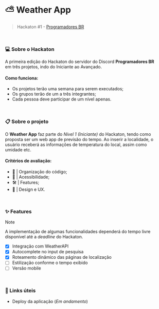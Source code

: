 # ⛅ Weather App 
> Hackaton #1 - [Programadores BR](https://discord.gg/E4MtaDBK)

&nbsp;

### 💻 Sobre o Hackaton
A primeira edição do Hackaton do servidor do Discord **Programadores BR** em três projetos, indo do Iniciante ao Avançado.

#### Como funciona:
- Os projetos terão uma semana para serem executados;
- Os grupos terão de um a três integrantes;
- Cada pessoa deve participar de um nível apenas.

&nbsp;
### 📋 Sobre o projeto
O **Weather App** faz parte do *Nível 1 (Iniciante)* do Hackaton, tendo como proposta ser um web app de previsão do tempo. Ao inserir a localidade, o usuário receberá as informações de temperatura do local, assim como umidade etc.

#### Critérios de avaliação:
- 🧹 | Organização do código;
- 📖 | Acessibilidade;
- 🛠️ | Features;
- 💅 | Design e UX.

&nbsp;
### ✨ Features

> [!NOTE]  
> A implementação de algumas funcionalidades dependerá do tempo livre disponível até a *deadline* do Hackaton.

- [x] Integração com WeatherAPI
- [x] Autocomplete no input de pesquisa
- [x] Roteamento dinâmico das páginas de localização
- [ ] Estilização conforme o tempo exibido
- [ ] Versão mobile

&nbsp;
### 🔗 Links úteis

- Deploy da aplicação (*Em andamento*)
